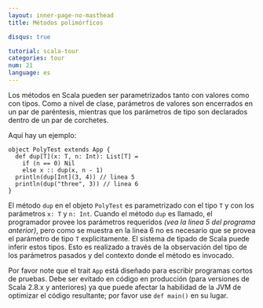 ```yaml
---
layout: inner-page-no-masthead
title: Métodos polimórficos

disqus: true

tutorial: scala-tour
categories: tour
num: 21
language: es
---
```


Los métodos en Scala pueden ser parametrizados tanto con valores como con tipos. Como a nivel de clase, parámetros de valores son encerrados en un par de paréntesis, mientras que los parámetros de tipo son declarados dentro de un par de corchetes.

Aquí hay un ejemplo:
 
    object PolyTest extends App {
      def dup[T](x: T, n: Int): List[T] =
        if (n == 0) Nil
        else x :: dup(x, n - 1)
      println(dup[Int](3, 4)) // linea 5
      println(dup("three", 3)) // linea 6
    }

El método `dup` en el objeto `PolyTest` es parametrizado con el tipo `T` y con los parámetros `x: T` y `n: Int`. Cuando el método `dup` es llamado, el programador provee los parámetros requeridos _(vea la linea 5 del programa anterior)_, pero como se muestra en la linea 6 no es necesario que se provea el parámetro de tipo `T` explicitamente. El sistema de tipado de Scala puede inferir estos tipos. Esto es realizado a través de la observación del tipo de los parámetros pasados y del contexto donde el método es invocado.

Por favor note que el trait `App` está diseñado para escribir programas cortos de pruebas. Debe ser evitado en código en producción (para versiones de Scala 2.8.x y anteriores) ya que puede afectar la habilidad de la JVM de optimizar el código resultante; por favor use `def main()` en su lugar.
